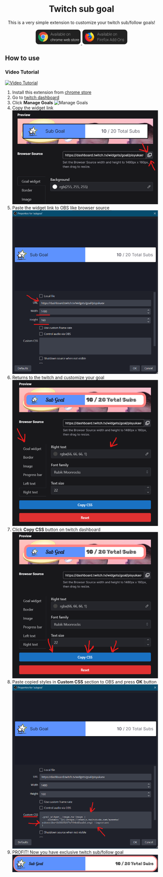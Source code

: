 <h1 align="center">Twitch sub goal</h1>

<p align="center">This is a very simple extension to customize your twitch sub/follow goals!</p>

 <p align="center">
    <a href="https://chrome.google.com/webstore/detail/twitch-sub-goal/heapnplmfdahfoanhpibmpmkkhiignim">
        <img src="./.github/assets/chrome.png" alt="Availible on chrome web store" width="150">
    </a>
    <a href="https://addons.mozilla.org/ru/firefox/addon/twitch-sub-goal/">
        <img src="./.github/assets/firefox.png" alt="Availible on Firefox Add-Ons" width="150">
    </a>
</p>

## How to use

### Video Tutorial

[![Video Tutorial](http://img.youtube.com/vi/YNLUJfWBk5I/0.jpg)](http://www.youtube.com/watch?v=YNLUJfWBk5I)

1. Install this extension from [chrome store](https://chrome.google.com/webstore/detail/twitch-sub-goal/heapnplmfdahfoanhpibmpmkkhiignim)
2. Go to [twitch dashboard](https://dashboard.twitch.tv/)
3. Click **Manage Goals** ![Manage Goals](/.github/assets/manage_goals.png)
4. Copy the widget link ![widget link](/.github/assets/widget_link.png)
5. Paste the widget link to OBS like browser source ![widget link obs](/.github/assets/widget_link_obs.png)
6. Returns to the twitch and customize your goal ![customized goal](/.github/assets/customize_goal.png)
7. Click **Copy CSS** button on twitch dashboard ![Copy CSS button](/.github/assets/copy_css_btn.png)
8. Paste copied styles in **Custom CSS** section to OBS and press **OK** button ![css in obs](/.github/assets/css_in_obs.png)
9. PROFIT! Now you have exclusive twitch sub/follow goal ![exclusive goal](/.github/assets/exclusive_goal.png)
